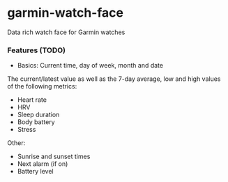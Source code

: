 # garmin-watch-face
Data rich watch face for Garmin watches

### Features (TODO)
- Basics: Current time, day of week, month and date

The current/latest value as well as the 7-day average, low and high values of the following metrics:
- Heart rate
- HRV
- Sleep duration
- Body battery
- Stress


Other:
- Sunrise and sunset times
- Next alarm (if on)
- Battery level

